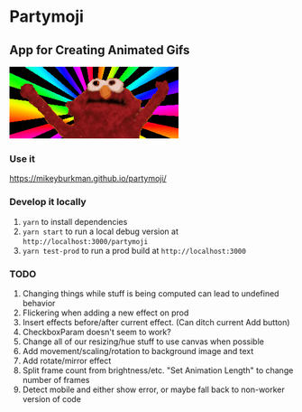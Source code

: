 # Partymoji

## App for Creating Animated Gifs

![Hello-Rainbox](./hellmo-rainbow.gif 'Hellmo Rainbow')

### Use it

https://mikeyburkman.github.io/partymoji/

### Develop it locally

1. `yarn` to install dependencies
2. `yarn start` to run a local debug version at `http://localhost:3000/partymoji`
3. `yarn test-prod` to run a prod build at `http://localhost:3000`

### TODO

1. Changing things while stuff is being computed can lead to undefined behavior
2. Flickering when adding a new effect on prod
3. Insert effects before/after current effect. (Can ditch current Add button)
4. CheckboxParam doesn't seem to work?
5. Change all of our resizing/hue stuff to use canvas when possible
6. Add movement/scaling/rotation to background image and text
7. Add rotate/mirror effect
8. Split frame count from brightness/etc. "Set Animation Length" to change number of frames
9. Detect mobile and either show error, or maybe fall back to non-worker version of code
